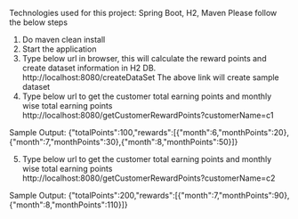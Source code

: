 Technologies used for this project:  Spring Boot, H2, Maven
Please follow the below steps 
1)	Do maven clean install 
2)	Start the application
3)	Type below url in browser, this will calculate the reward points and create dataset information in H2 DB.
http://localhost:8080/createDataSet 
The above link will create sample dataset
4)	Type below url to get the customer total earning points and monthly wise total earning points
http://localhost:8080/getCustomerRewardPoints?customerName=c1

Sample Output:
{"totalPoints":100,"rewards":[{"month":6,"monthPoints":20},{"month":7,"monthPoints":30},{"month":8,"monthPoints":50}]}

5)	Type below url to get the customer total earning points and monthly wise total earning points
http://localhost:8080/getCustomerRewardPoints?customerName=c2

Sample Output:
{"totalPoints":200,"rewards":[{"month":7,"monthPoints":90},{"month":8,"monthPoints":110}]}



